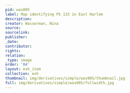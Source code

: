 ```yaml
---
pid: was005
label: Map identifying PS 133 in East Harlem
description:
creator: Wasserman, Nina
source:
sourcelink:
publisher:
_date:
contributor:
rights:
relation:
_type: image
order: '04'
layout: exh_item
collection: exh
thumbnail: img/derivatives/simple/was005/thumbnail.jpg
full: img/derivatives/simple/was005/fullwidth.jpg
---
```

